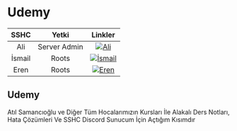# Udemy                                                                              
 |SSHC|Yetki|Linkler|
|:---:|:---:|:---:|
|Ali|Server Admin|[![Ali](https://img.shields.io/badge/sshc-discord-black)](https://discord.com/users/846134648433410100)|
|İsmail|Roots|[![İsmail](https://img.shields.io/badge/sshc-discord-red)](https://discord.com/users/561872492164153355)|
|Eren|Roots|[![Eren](https://img.shields.io/badge/sshc-discord-red)](https://discord.com/users/729960681293611009)|

## Udemy
Atıl Samancıoğlu ve Diğer Tüm Hocalarımızın Kursları İle Alakalı Ders Notları, Hata Çözümleri Ve SSHC Discord Sunucum İçin Açtığım Kısımdır
